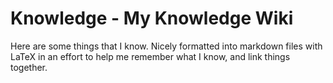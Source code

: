 # Knowledge - My Knowledge Wiki

Here are some things that I know. Nicely formatted into markdown files with LaTeX in an effort to help me remember what I know, and link things together.
